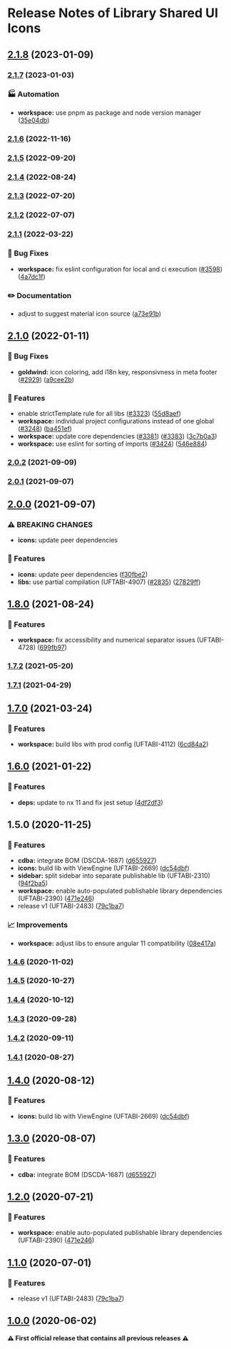 # Release Notes of Library Shared UI Icons
## [2.1.8](https://github.com/Schaeffler-Group/frontend-schaeffler/compare/icons-v2.1.7...icons-v2.1.8) (2023-01-09)

### [2.1.7](https://github.com/Schaeffler-Group/frontend-schaeffler/compare/icons-v2.1.6...icons-v2.1.7) (2023-01-03)


### 🏭 Automation

* **workspace:** use pnpm as package and node version manager ([35e04db](https://github.com/Schaeffler-Group/frontend-schaeffler/commit/35e04dba206a3d579156300c68b2ede9206556ff))

### [2.1.6](https://github.com/Schaeffler-Group/frontend-schaeffler/compare/icons-v2.1.5...icons-v2.1.6) (2022-11-16)

### [2.1.5](https://github.com/Schaeffler-Group/frontend-schaeffler/compare/icons-v2.1.4...icons-v2.1.5) (2022-09-20)

### [2.1.4](https://github.com/Schaeffler-Group/frontend-schaeffler/compare/icons-v2.1.3...icons-v2.1.4) (2022-08-24)

### [2.1.3](https://github.com/Schaeffler-Group/frontend-schaeffler/compare/icons-v2.1.2...icons-v2.1.3) (2022-07-20)

### [2.1.2](https://github.com/Schaeffler-Group/frontend-schaeffler/compare/icons-v2.1.1...icons-v2.1.2) (2022-07-07)

### [2.1.1](https://github.com/Schaeffler-Group/frontend-schaeffler/compare/icons-v2.1.0...icons-v2.1.1) (2022-03-22)


### 🐛 Bug Fixes

* **workspace:** fix eslint configuration for local and ci execution ([#3598](https://github.com/Schaeffler-Group/frontend-schaeffler/issues/3598)) ([4a7dc1f](https://github.com/Schaeffler-Group/frontend-schaeffler/commit/4a7dc1fe79d94b6d8ddfa7cf2644e3bbc11a3e80))


### ✏️ Documentation

* adjust to suggest material icon source ([a73e91b](https://github.com/Schaeffler-Group/frontend-schaeffler/commit/a73e91b89002ba7f7768461b1fae6713cc88a30a))

## [2.1.0](https://github.com/Schaeffler-Group/frontend-schaeffler/compare/icons-v2.0.2...icons-v2.1.0) (2022-01-11)


### 🐛 Bug Fixes

* **goldwind:** icon coloring, add i18n key, responsivness in meta footer ([#2929](https://github.com/Schaeffler-Group/frontend-schaeffler/issues/2929)) ([a9cee2b](https://github.com/Schaeffler-Group/frontend-schaeffler/commit/a9cee2b990a3f0f8b33d54104f2fd3426ec63987))


### 🎸 Features

* enable strictTemplate rule for all libs ([#3323](https://github.com/Schaeffler-Group/frontend-schaeffler/issues/3323)) ([55d8aef](https://github.com/Schaeffler-Group/frontend-schaeffler/commit/55d8aefd36823a5774979b7393cbe4dff41ba7de))
* **workspace:** individual project configurations instead of one global ([#3248](https://github.com/Schaeffler-Group/frontend-schaeffler/issues/3248)) ([ba451ef](https://github.com/Schaeffler-Group/frontend-schaeffler/commit/ba451ef87c9c9cff99440b9739c9ebf4069a16dc))
* **workspace:** update core dependencies ([#3381](https://github.com/Schaeffler-Group/frontend-schaeffler/issues/3381)) ([#3383](https://github.com/Schaeffler-Group/frontend-schaeffler/issues/3383)) ([3c7b0a3](https://github.com/Schaeffler-Group/frontend-schaeffler/commit/3c7b0a37be3104fc216c3ee6506d5f8ce2cadb21))
* **workspace:** use eslint for sorting of imports ([#3424](https://github.com/Schaeffler-Group/frontend-schaeffler/issues/3424)) ([546e884](https://github.com/Schaeffler-Group/frontend-schaeffler/commit/546e8845a9250580ccdc982e3f5c1d818f8678bd))

### [2.0.2](https://github.com/Schaeffler-Group/frontend-schaeffler/compare/icons-v2.0.2...icons-v2.0.0) (2021-09-09)

### [2.0.1](https://github.com/Schaeffler-Group/frontend-schaeffler/compare/icons-v2.0.1...icons-v2.0.0) (2021-09-07)

## [2.0.0](https://github.com/Schaeffler-Group/frontend-schaeffler/compare/icons-v2.0.0...icons-v1.8.0) (2021-09-07)


### ⚠ BREAKING CHANGES

* **icons:** update peer dependencies

### 🎸 Features

* **icons:** update peer dependencies ([f30fbe2](https://github.com/Schaeffler-Group/frontend-schaeffler/commit/f30fbe2635d0f01473530989ed372530b7113127))
* **libs:** use partial compilation (UFTABI-4907) ([#2835](https://github.com/Schaeffler-Group/frontend-schaeffler/issues/2835)) ([27829ff](https://github.com/Schaeffler-Group/frontend-schaeffler/commit/27829ff96da6ccc3a4ee0b98bc6f766a8c4a5057))

## [1.8.0](https://github.com/Schaeffler-Group/frontend-schaeffler/compare/icons-v1.8.0...icons-v1.7.2) (2021-08-24)


### 🎸 Features

* **workspace:** fix accessibility and numerical separator issues (UFTABI-4728) ([699fb97](https://github.com/Schaeffler-Group/frontend-schaeffler/commit/699fb97a63a9069d847dfa489386da561028e5ea))

### [1.7.2](///compare/icons-v1.7.2...icons-v1.7.1) (2021-05-20)

### [1.7.1](///compare/icons-v1.7.1...icons-v1.7.0) (2021-04-29)

## [1.7.0](///compare/icons-v1.7.0...icons-v1.6.0) (2021-03-24)


### 🎸 Features

* **workspace:** build libs with prod config (UFTABI-4112) ([6cd84a2](///commit/6cd84a2b3f3b5fe695d93c28e6cf5eb69bf6c205))

## [1.6.0](///compare/icons-v1.6.0...icons-v1.5.0) (2021-01-22)


### 🎸 Features

* **deps:** update to nx 11 and fix jest setup ([4df2df3](///commit/4df2df38f8a3fa29abae9b9f736e7d237344541b))

## 1.5.0 (2020-11-25)


### 🎸 Features

* **cdba:** integrate BOM (DSCDA-1687) ([d655927](///commit/d655927406895b0c7315b37ed313dc6df605c655))
* **icons:** build lib with ViewEngine (UFTABI-2669) ([dc54dbf](///commit/dc54dbfd3230957e128d702f38c27e4e595142c1))
* **sidebar:** split sidebar into separate publishable lib (UFTABI-2310) ([94f2ba5](///commit/94f2ba5421d4d12af18cb0efe25fe52fbd6893c0))
* **workspace:** enable auto-populated publishable library dependencies (UFTABI-2390) ([471e246](///commit/471e246144837957500060590020b380a0940c39))
* release v1 (UFTABI-2483) ([79c1ba7](///commit/79c1ba7c6c1af8ccd909083d91fffbe0ae017ebb))


### 📈 Improvements

* **workspace:** adjust libs to ensure angular 11 compatibility ([08e417a](///commit/08e417a2e3a8c2404681863ff6466216e9ba80c6))

### [1.4.6](///compare/v1.9.0...v1.4.6) (2020-11-02)

### [1.4.5](https://gitlab.schaeffler.com/frontend-schaeffler/schaeffler-frontend/compare/v1.9.0...v1.4.5) (2020-10-27)

### [1.4.4](///compare/v1.7.0...v1.4.4) (2020-10-12)

### [1.4.3](///compare/v1.6.0...v1.4.3) (2020-09-28)

### [1.4.2](///compare/v1.5.0...v1.4.2) (2020-09-11)

### [1.4.1](///compare/v1.4.0...v1.4.1) (2020-08-27)

## [1.4.0](///compare/v1.3.0...v1.4.0) (2020-08-12)


### 🎸 Features

* **icons:** build lib with ViewEngine (UFTABI-2669) ([dc54dbf](///commit/dc54dbfd3230957e128d702f38c27e4e595142c1))

## [1.3.0](///compare/v1.2.0...v1.3.0) (2020-08-07)


### 🎸 Features

* **cdba:** integrate BOM (DSCDA-1687) ([d655927](///commit/d655927406895b0c7315b37ed313dc6df605c655))

## [1.2.0](///compare/v1.1.0...v1.2.0) (2020-07-21)


### 🎸 Features

* **workspace:** enable auto-populated publishable library dependencies (UFTABI-2390) ([471e246](///commit/471e246144837957500060590020b380a0940c39))

## [1.1.0](///compare/v0.5.0...v1.1.0) (2020-07-01)


### 🎸 Features

* release v1 (UFTABI-2483) ([79c1ba7](///commit/79c1ba7c6c1af8ccd909083d91fffbe0ae017ebb))

## [1.0.0](///compare/v0.5.0...v1.0.0) (2020-06-02)

**⚠ First official release that contains all previous releases ⚠**